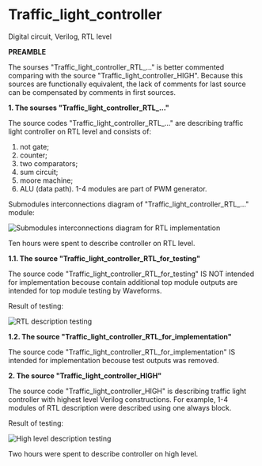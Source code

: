# Traffic_light_controller
Digital circuit, Verilog, RTL level

**PREAMBLE** 

The sourses "Traffic_light_controller_RTL_..." is better commented comparing with the source "Traffic_light_controller_HIGH". Because this sources are functionally equivalent, the lack of comments for last source can be compensated by comments in first sources.  

**1. The sourses "Traffic_light_controller_RTL_..."**

The source codes "Traffic_light_controller_RTL_..." are describing traffic light controller on RTL level and consists of:
1) not gate; 
2) counter;
3) two comparators;
4) sum circuit;
5) moore machine;
6) ALU (data path).
1-4 modules are part of PWM generator.
 
Submodules interconnections diagram of "Traffic_light_controller_RTL_..." module:

![Submodules interconnections diagram for RTL implementation](https://github.com/user-attachments/assets/be9ea7eb-935d-4b9f-b66e-452712a6958d)

Ten hours were spent to describe controller on RTL level. 

**1.1. The source "Traffic_light_controller_RTL_for_testing"**

The source code "Traffic_light_controller_RTL_for_testing" IS NOT intended for implementation becouse contain additional top module outputs are intended for top module testing by Waveforms.

Result of testing:

![RTL description testing](https://github.com/user-attachments/assets/9cb02b07-31c9-4fab-8aa9-f4082107d8c0)

**1.2. The source "Traffic_light_controller_RTL_for_implementation"**

The source code "Traffic_light_controller_RTL_for_implementation" IS intended for implementation becouse test outputs was removed.

**2. The source "Traffic_light_controller_HIGH"**

The source code "Traffic_light_controller_HIGH" is describing traffic light controller with highest level Verilog constructions.
For example, 1-4 modules of RTL description were described using one always block.

Result of testing:

![High level description testing](https://github.com/user-attachments/assets/de25708e-30f1-4132-b3db-55a08c1cd255)

Two hours were spent to describe controller on high level. 



